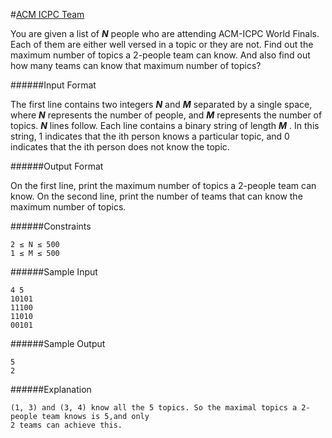#[ACM ICPC Team](https://www.hackerrank.com/challenges/acm-icpc-team)

You are given a list of **_N_** people who are attending ACM-ICPC World Finals. Each of them are either well versed in a topic or they are not. Find out the maximum number of topics a 2-people team can know. And also find out how many teams can know that maximum number of topics?

######Input Format

The first line contains two integers **_N_**  and **_M_**  separated by a single space, where **_N_**  represents the number of people, and **_M_**  represents the number of topics. **_N_**  lines follow.
Each line contains a binary string of length **_M_** . In this string, 1 indicates that the ith person knows a particular topic, and 0 indicates that the ith person does not know the topic.

######Output Format

On the first line, print the maximum number of topics a 2-people team can know.
On the second line, print the number of teams that can know the maximum number of topics.

######Constraints
```shell
2 ≤ N ≤ 500 
1 ≤ M ≤ 500
```
######Sample Input
```shell
4 5
10101
11100
11010
00101
```
######Sample Output
```
5
2
```
######Explanation
```shell
(1, 3) and (3, 4) know all the 5 topics. So the maximal topics a 2-people team knows is 5,and only 
2 teams can achieve this.
```
